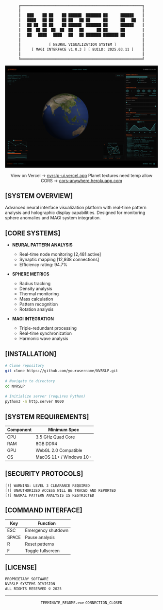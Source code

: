 <div align="center">
  
```
╔════════════════════════════════════════════════════════╗
║                                                        ║
║   ███    ██ ██    ██ ██████  ███████ ██      ██████    ║
║   ████   ██ ██    ██ ██   ██ ██      ██      ██   ██   ║
║   ██ ██  ██ ██    ██ ██████  ███████ ██      ██████    ║
║   ██  ██ ██  ██  ██  ██   ██      ██ ██      ██        ║
║   ██   ████   ████   ██   ██ ███████ ███████ ██        ║
║                                                        ║
║             [ NEURAL VISUALIZATION SYSTEM ]            ║
║     [ MAGI INTERFACE v1.0.3 ] [ BUILD: 2025.03.11 ]    ║
║                                                        ║
╚════════════════════════════════════════════════════════╝
```
<img src="images/NVRSLP-preview.png" alt="NVRSLP Interface" width="800px"/>

View on Vercel -> <a href="https://nvrslp-ui.vercel.app/" target="_blank">nvrslp-ui.vercel.app</a>
Planet textures need temp allow CORS -> <a href="https://cors-anywhere.herokuapp.com/" target="_blank">cors-anywhere.herokuapp.com</a>

</div>

## [SYSTEM OVERVIEW]

Advanced neural interface visualization platform with real-time pattern analysis and holographic display capabilities. Designed for monitoring sphere anomalies and MAGI system integration.

## [CORE SYSTEMS]

- **NEURAL PATTERN ANALYSIS**
  - Real-time node monitoring [2,481 active]
  - Synaptic mapping [12,938 connections]
  - Efficiency rating: 94.7%

- **SPHERE METRICS**
  - Radius tracking
  - Density analysis
  - Thermal monitoring
  - Mass calculation
  - Pattern recognition
  - Rotation analysis

- **MAGI INTEGRATION**
  - Triple-redundant processing
  - Real-time synchronization
  - Harmonic wave analysis

## [INSTALLATION]

```bash
# Clone repository
git clone https://github.com/yourusername/NVRSLP.git

# Navigate to directory
cd NVRSLP

# Initialize server (requires Python)
python3 -m http.server 8000
```

## [SYSTEM REQUIREMENTS]

| Component | Minimum Spec |
|-----------|-------------|
| CPU | 3.5 GHz Quad Core |
| RAM | 8GB DDR4 |
| GPU | WebGL 2.0 Compatible |
| OS | MacOS 11+ / Windows 10+ |

## [SECURITY PROTOCOLS]

```
[!] WARNING: LEVEL 3 CLEARANCE REQUIRED
[!] UNAUTHORIZED ACCESS WILL BE TRACED AND REPORTED
[!] NEURAL PATTERN ANALYSIS IS RESTRICTED
```

## [COMMAND INTERFACE]

| Key | Function |
|-----|----------|
| ESC | Emergency shutdown |
| SPACE | Pause analysis |
| R | Reset patterns |
| F | Toggle fullscreen |

## [LICENSE]

```
PROPRIETARY SOFTWARE
NVRSLP SYSTEMS DIVISION
ALL RIGHTS RESERVED © 2025
```

<div align="center">

---
`TERMINATE_README.exe`
`CONNECTION_CLOSED`

</div>
